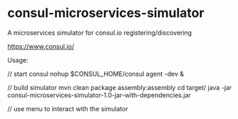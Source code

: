# consul-microservices-simulator
A microservices simulator for consul.io registering/discovering

https://www.consul.io/

Usage:


// start consul
nohup $CONSUL_HOME/consul agent -dev &

// build simulator
mvn clean package assembly:assembly
cd target/
java -jar consul-microservices-simulator-1.0-jar-with-dependencies.jar

// use menu to interact with the simulator
